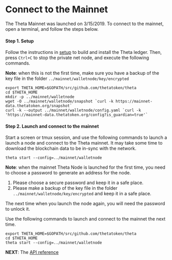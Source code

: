 # Connect to the Mainnet

The Theta Mainnet was launched on 3/15/2019. To connect to the mainnet, open a terminal, and follow the steps below.

#### Step 1. Setup
Follow the instructions in [setup](./setup.md) to build and install the Theta ledger. Then, press `Ctrl+C` to stop the private net node, and execute the following commands.

**Note**: when this is not the first time, make sure you have a backup of the key file in the folder `../mainnet/walletnode/key/encrypted`
```
export THETA_HOME=$GOPATH/src/github.com/thetatoken/theta
cd $THETA_HOME
mkdir -p ../mainnet/walletnode
wget -O ../mainnet/walletnode/snapshot `curl -k https://mainnet-data.thetatoken.org/snapshot`
curl -k --output ../mainnet/walletnode/config.yaml `curl -k 'https://mainnet-data.thetatoken.org/config?is_guardian=true'`
```

#### Step 2. Launch and connect to the mainnet
Start a screen or tmux session, and use the following commands to launch a launch a node and connect to the Theta mainnet. It may take some time to download the blockchain data to be in-sync with the network.
```
theta start --config=../mainnet/walletnode
```
**Note**: when the mainnet Theta Node is launched for the first time, you need to choose a password to generate an address for the node. 
1. Please choose a secure password and keep it in a safe place.
2. Please make a backup of the key file in the folder `../mainnet/walletnode/key/encrypted` and keep it in a safe place.

The next time when you launch the node again, you will need the password to unlock it.


Use the following commands to launch and connect to the mainnet the next time.
```
export THETA_HOME=$GOPATH/src/github.com/thetatoken/theta
cd $THETA_HOME
theta start --config=../mainnet/walletnode
```


**NEXT**: The [API reference](https://github.com/thetatoken/theta-mainnet-integration-guide/blob/master/docs/api.md#api-reference)
